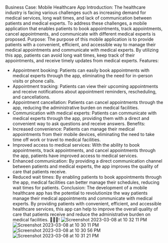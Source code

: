 Business Case: Mobile Healthcare App
Introduction:
The healthcare industry is facing various challenges such as increasing demand for medical services, long wait times, and lack of communication between patients and medical experts. To address these challenges, a mobile application that enables patients to book appointments, track appointments, cancel appointments, and communicate with different medical experts is proposed.
Purpose:
The purpose of this mobile application is to provide patients with a convenient, efficient, and accessible way to manage their medical appointments and communicate with medical experts. By utilizing this app, patients can avoid long wait times, keep track of their appointments, and receive timely updates from medical experts.
Features:
* Appointment booking: Patients can easily book appointments with medical experts through the app, eliminating the need for in-person visits or phone calls.
* Appointment tracking: Patients can view their upcoming appointments and receive notifications about appointment reminders, rescheduling, and cancellations.
* Appointment cancellation: Patients can cancel appointments through the app, reducing the administrative burden on medical facilities.
* Communication with medical experts: Patients can communicate with medical experts through the app, providing them with a direct and convenient way to ask questions and receive answers.
Benefits:
* Increased convenience: Patients can manage their medical appointments from their mobile devices, eliminating the need to take time off work or travel to medical facilities.
* Improved access to medical services: With the ability to book appointments, track appointments, and cancel appointments through the app, patients have improved access to medical services.
* Enhanced communication: By providing a direct communication channel between patients and medical experts, the app improves the quality of care that patients receive.
* Reduced wait times: By enabling patients to book appointments through the app, medical facilities can better manage their schedules, reducing wait times for patients.
Conclusion:
The development of a mobile healthcare app has the potential to revolutionize the way patients manage their medical appointments and communicate with medical experts. By providing patients with convenient, efficient, and accessible healthcare services, this app can help to improve the overall quality of care that patients receive and reduce the administrative burden on medical facilities.
💊💉🏥!
![Screenshot 2023-03-08 at 10 32 11 PM](https://user-images.githubusercontent.com/85641756/223856401-91977382-4895-4847-9672-7d6b1f84b223.png)
![Screenshot 2023-03-08 at 10 30 11 PM](https://user-images.githubusercontent.com/85641756/223856410-63870a66-0d81-49a6-a6b1-a45d6ec711be.png)
![Screenshot 2023-03-08 at 10 30 56 PM](https://user-images.githubusercontent.com/85641756/223856429-da5d205d-fc87-4b02-bff7-024dee0eb32d.png)
![Screenshot 2023-03-08 at 10 31 21 PM](https://user-images.githubusercontent.com/85641756/223856437-02a34fea-c92c-4f0c-9001-d2f4633a2bee.png)

